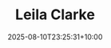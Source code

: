 ---
title: "Leila Clarke"
date: 2025-08-10T23:25:31+10:00
draft: false
photo: "/images/Leila.png"
position: "Welfare Officer"
role_types:
  - "Executive"
  - "NUS Delegate"
---